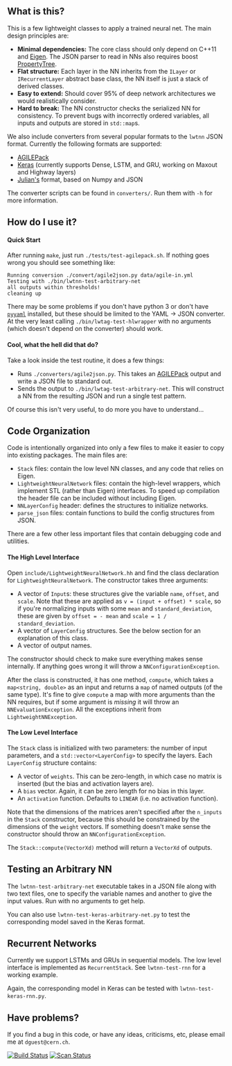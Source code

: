 What is this?
-------------

This is a few lightweight classes to apply a trained neural net. The
main design principles are:

 - **Minimal dependencies:** The core class should only depend on
   C++11 and [Eigen][eg]. The JSON parser to read in NNs also requires
   boost [PropertyTree][pt].
 - **Flat structure:** Each layer in the NN inherits from the `ILayer`
   or `IRecurrentLayer` abstract base class, the NN itself is just a
   stack of derived classes.
 - **Easy to extend:** Should cover 95% of deep network architectures we
   would realistically consider.
 - **Hard to break:** The NN constructor checks the serialized NN for
   consistency. To prevent bugs with incorrectly ordered variables,
   all inputs and outputs are stored in `std::map`s.

We also include converters from several popular formats to the `lwtnn` JSON format. Currently the following formats are supported:
 - [AGILEPack][ap]
 - [Keras][kr] (currently supports Dense, LSTM, and GRU, working on
   Maxout and Highway layers)
 - [Julian's][julian] format, based on Numpy and JSON

The converter scripts can be found in `converters/`. Run them with
`-h` for more information.

How do I use it?
----------------

#### Quick Start ####

After running `make`, just run `./tests/test-agilepack.sh`. If nothing
goes wrong you should see something like:

```
Running conversion ./convert/agile2json.py data/agile-in.yml
Testing with ./bin/lwtnn-test-arbitrary-net
all outputs within thresholds!
cleaning up
```

There may be some problems if you don't have python 3 or don't have
[`pyyaml`][pyy] installed, but these should be limited to the YAML ->
JSON converter. At the very least calling `./bin/lwtag-test-hlwrapper`
with no arguments (which doesn't depend on the converter) should work.

#### Cool, what the hell did that do? ####

Take a look inside the test routine, it does a few things:

 - Runs `./converters/agile2json.py`. This takes an [AGILEPack][ap]
   output and write a JSON file to standard out.
 - Sends the output to `./bin/lwtag-test-arbitrary-net`. This will
   construct a NN from the resulting JSON and run a single test
   pattern.

Of course this isn't very useful, to do more you have to understand...

Code Organization
-----------------

Code is intentionally organized into only a few files to make it
easier to copy into existing packages. The main files are:

 - `Stack` files: contain the low level NN classes, and any code
   that relies on Eigen.
 - `LightweightNeuralNetwork` files: contain the high-level wrappers,
   which implement STL (rather than Eigen) interfaces. To speed up
   compilation the header file can be included without including
   Eigen.
 - `NNLayerConfig` header: defines the structures to initialize networks.
 - `parse_json` files: contain functions to build the config
   structures from JSON.

There are a few other less important files that contain debugging code
and utilities.

#### The High Level Interface ####

Open `include/LightweightNeuralNetwork.hh` and find the class
declaration for `LightweightNeuralNetwork`. The constructor takes
three arguments:

 - A vector of `Input`s: these structures give the variable `name`,
   `offset`, and `scale`. Note that these are applied as `v = (input +
   offset) * scale`, so if you're normalizing inputs with some `mean`
   and `standard_deviation`, these are given by `offset = - mean` and
   `scale = 1 / standard_deviation`.
 - A vector of `LayerConfig` structures. See the below section for an
   explanation of this class.
 - A vector of output names.

The constructor should check to make sure everything makes sense
internally. If anything goes wrong it will throw a
`NNConfigurationException`.

After the class is constructed, it has one method, `compute`, which
takes a `map<string, double>` as an input and returns a `map` of named
outputs (of the same type). It's fine to give `compute` a map with
more arguments than the NN requires, but if some argument is _missing_
it will throw an `NNEvaluationException`. All the exceptions inherit
from `LightweightNNException`.

#### The Low Level Interface ####

The `Stack` class is initialized with two parameters: the number of
input parameters, and a `std::vector<LayerConfig>` to specify the
layers. Each `LayerConfig` structure contains:

 - A vector of `weights`. This can be zero-length, in which case no
   matrix is inserted (but the bias and activation layers are).
 - A `bias` vector. Again, it can be zero length for no bias in this
   layer.
 - An `activation` function. Defaults to `LINEAR` (i.e. no activation
   function).

Note that the dimensions of the matrices aren't specified after the
`n_inputs` in the `Stack` constructor, because this should be
constrained by the dimensions of the `weight` vectors. If something
doesn't make sense the constructor should throw an
`NNConfigurationException`.

The `Stack::compute(VectorXd)` method will return a `VectorXd` of
outputs.

Testing an Arbitrary NN
-----------------------

The `lwtnn-test-arbitrary-net` executable takes in a JSON file along
with two text files, one to specify the variable names and another to
give the input values. Run with no arguments to get help.

You can also use `lwtnn-test-keras-arbitrary-net.py` to test the
corresponding model saved in the Keras format.

Recurrent Networks
------------------

Currently we support LSTMs and GRUs in sequential models. The low
level interface is implemented as `RecurrentStack`. See
`lwtnn-test-rnn` for a working example.

Again, the corresponding model in Keras can be tested with
`lwtnn-test-keras-rnn.py`.

Have problems?
--------------

If you find a bug in this code, or have any ideas, criticisms, etc, please email me at `dguest@cern.ch`.

[![Build Status][build-img]][build-link] [![Scan Status][scan-img]][scan-link]


[ap]: https://github.com/lukedeo/AGILEPack
[kr]: http://keras.io/
[eg]: http://eigen.tuxfamily.org
[pt]: http://www.boost.org/doc/libs/1_59_0/doc/html/property_tree.html
[pyy]: http://pyyaml.org/wiki/PyYAML
[julian]: https://github.com/lwtnn/lwtnn/wiki/Julian-file-format
[build-img]: https://travis-ci.org/lwtnn/lwtnn.svg?branch=master
[build-link]: https://travis-ci.org/lwtnn/lwtnn
[scan-img]: https://scan.coverity.com/projects/9285/badge.svg
[scan-link]: https://scan.coverity.com/projects/lwtnn-lwtnn

